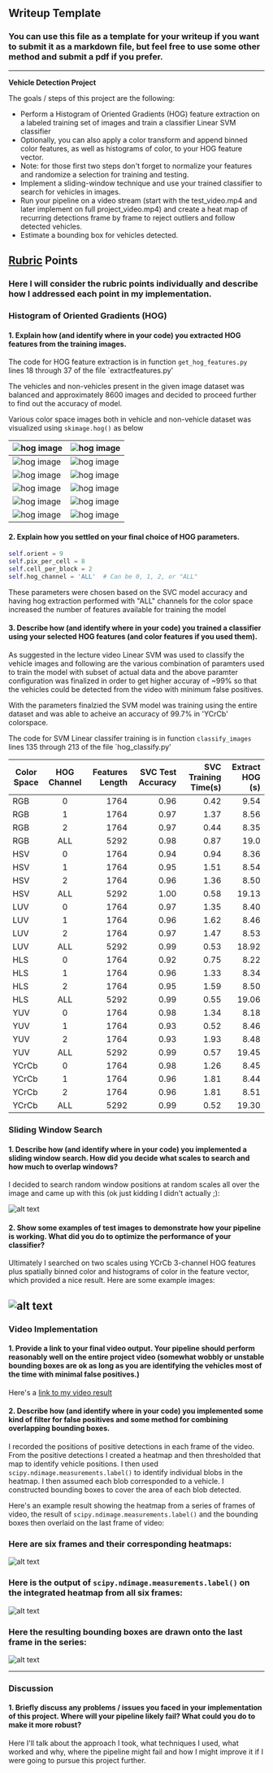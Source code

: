## Writeup Template
### You can use this file as a template for your writeup if you want to submit it as a markdown file, but feel free to use some other method and submit a pdf if you prefer.

---

**Vehicle Detection Project**

The goals / steps of this project are the following:

* Perform a Histogram of Oriented Gradients (HOG) feature extraction on a labeled training set of images and train a classifier Linear SVM classifier
* Optionally, you can also apply a color transform and append binned color features, as well as histograms of color, to your HOG feature vector. 
* Note: for those first two steps don't forget to normalize your features and randomize a selection for training and testing.
* Implement a sliding-window technique and use your trained classifier to search for vehicles in images.
* Run your pipeline on a video stream (start with the test_video.mp4 and later implement on full project_video.mp4) and create a heat map of recurring detections frame by frame to reject outliers and follow detected vehicles.
* Estimate a bounding box for vehicles detected.

[//]: # (Image References)
[image1]: ./examples/car_not_car.png
[image2]: ./examples/HOG_example.jpg
[image3]: ./examples/sliding_windows.jpg
[image4]: ./examples/sliding_window.jpg
[image5]: ./examples/bboxes_and_heat.png
[image6]: ./examples/labels_map.png
[image7]: ./examples/output_bboxes.png
[video1]: ./project_video.mp4

## [Rubric](https://review.udacity.com/#!/rubrics/513/view) Points
### Here I will consider the rubric points individually and describe how I addressed each point in my implementation.  


### Histogram of Oriented Gradients (HOG)

#### 1. Explain how (and identify where in your code) you extracted HOG features from the training images.

The code for HOG feature extraction is in function `get_hog_features.py` lines 18 through 37 of the file `extractfeatures.py'

The vehicles and non-vehicles present in the given image dataset was balanced and approximately 8600 images and decided to proceed further to find out the accuracy of model.

Various color space images both in vehicle and non-vehicle dataset was visualized using `skimage.hog()` as below


![hog image](output_images/hog_visualization/Car_HLS.png)  | ![hog image](output_images/hog_visualization/Not_Car_HLS.png)
-----------------------------------------------------------| -------------------------------------------------------------
![hog image](output_images/hog_visualization/Car_HSV.png)  | ![hog image](output_images/hog_visualization/Not_Car_HSV.png)
![hog image](output_images/hog_visualization/Car_LUV.png)  | ![hog image](output_images/hog_visualization/Not_Car_LUV.png)
![hog image](output_images/hog_visualization/Car_RGB.png)  | ![hog image](output_images/hog_visualization/Not_Car_RGB.png)
![hog image](output_images/hog_visualization/Car_YCrCb.png)  | ![hog image](output_images/hog_visualization/Not_Car_YCrCb.png)
![hog image](output_images/hog_visualization/Car_YUV.png)  | ![hog image](output_images/hog_visualization/Not_Car_YUV.png)


#### 2. Explain how you settled on your final choice of HOG parameters.

```python
self.orient = 9
self.pix_per_cell = 8
self.cell_per_block = 2
self.hog_channel = 'ALL'  # Can be 0, 1, 2, or "ALL"
```

These parameters were chosen based on the SVC model accuracy and having hog extraction performed with "ALL" channels for the color space increased the number of features available for training the model

#### 3. Describe how (and identify where in your code) you trained a classifier using your selected HOG features (and color features if you used them).

As suggested in the lecture video Linear SVM was used to classify the vehicle images and following are the various combination of paramters used to train the model with subset of actual data and the above paramter configuration was finalized in order to get higher accuray of ~99% so that the vehicles could be detected from the video with minimum false positives.

With the parameters finalzied the SVM model was training using the entire dataset and was able to acheive an accuracy of 99.7% in 'YCrCb' colorspace.

The code for SVM Linear classifer training is in function `classify_images` lines 135 through 213 of the file `hog_classify.py'

| Color Space        | HOG Channel           | Features Length  | SVC Test Accuracy  |  SVC Training Time(s) | Extract HOG (s) |
| ------------------ |:---------------------:| ----------------:|-------------------:|----------------------:|-----------------:
| RGB                | 0                     |1764              | 0.96               | 0.42                  |9.54             |
| RGB                | 1                     |1764              | 0.97               | 1.37                  |8.56             |
| RGB                | 2                     |1764              | 0.97               | 0.44                  |8.35             |
| RGB                | ALL                   |5292              | 0.98               | 0.87                  |19.0             |
| HSV                | 0                     |1764              | 0.94               | 0.94                  |8.36             |
| HSV                | 1                     |1764              | 0.95               | 1.51                  |8.54             |
| HSV                | 2                     |1764              | 0.96               | 1.36                  |8.50             |
| HSV                | ALL                   |5292              | 1.00               | 0.58                  |19.13            |
| LUV                | 0                     |1764              | 0.97               | 1.35                  |8.40             |
| LUV                | 1                     |1764              | 0.96               | 1.62                  |8.46             |
| LUV                | 2                     |1764              | 0.97               | 1.47                  |8.53             |
| LUV                | ALL                   |5292              | 0.99               | 0.53                  |18.92            |
| HLS                | 0                     |1764              | 0.92               | 0.75                  |8.22             |
| HLS                | 1                     |1764              | 0.96               | 1.33                  |8.34             |
| HLS                | 2                     |1764              | 0.95               | 1.59                  |8.50             |
| HLS                | ALL                   |5292              | 0.99               | 0.55                  |19.06            |
| YUV                | 0                     |1764              | 0.98               | 1.34                  |8.18             |
| YUV                | 1                     |1764              | 0.93               | 0.52                  |8.46             |
| YUV                | 2                     |1764              | 0.93               | 1.93                  |8.48             |
| YUV                | ALL                   |5292              | 0.99               | 0.57                  |19.45            |
| YCrCb              | 0                     |1764              | 0.98               | 1.26                  |8.45             |
| YCrCb              | 1                     |1764              | 0.96               | 1.81                  |8.44             |
| YCrCb              | 2                     |1764              | 0.96               | 1.81                  |8.51             |
| YCrCb              | ALL                   |5292              | 0.99               | 0.52                  |19.30            |
 
### Sliding Window Search

#### 1. Describe how (and identify where in your code) you implemented a sliding window search.  How did you decide what scales to search and how much to overlap windows?

I decided to search random window positions at random scales all over the image and came up with this (ok just kidding I didn't actually ;):

![alt text][image3]

#### 2. Show some examples of test images to demonstrate how your pipeline is working.  What did you do to optimize the performance of your classifier?

Ultimately I searched on two scales using YCrCb 3-channel HOG features plus spatially binned color and histograms of color in the feature vector, which provided a nice result.  Here are some example images:

![alt text][image4]
---

### Video Implementation

#### 1. Provide a link to your final video output.  Your pipeline should perform reasonably well on the entire project video (somewhat wobbly or unstable bounding boxes are ok as long as you are identifying the vehicles most of the time with minimal false positives.)
Here's a [link to my video result](./project_video.mp4)


#### 2. Describe how (and identify where in your code) you implemented some kind of filter for false positives and some method for combining overlapping bounding boxes.

I recorded the positions of positive detections in each frame of the video.  From the positive detections I created a heatmap and then thresholded that map to identify vehicle positions.  I then used `scipy.ndimage.measurements.label()` to identify individual blobs in the heatmap.  I then assumed each blob corresponded to a vehicle.  I constructed bounding boxes to cover the area of each blob detected.  

Here's an example result showing the heatmap from a series of frames of video, the result of `scipy.ndimage.measurements.label()` and the bounding boxes then overlaid on the last frame of video:

### Here are six frames and their corresponding heatmaps:

![alt text][image5]

### Here is the output of `scipy.ndimage.measurements.label()` on the integrated heatmap from all six frames:
![alt text][image6]

### Here the resulting bounding boxes are drawn onto the last frame in the series:
![alt text][image7]



---

### Discussion

#### 1. Briefly discuss any problems / issues you faced in your implementation of this project.  Where will your pipeline likely fail?  What could you do to make it more robust?

Here I'll talk about the approach I took, what techniques I used, what worked and why, where the pipeline might fail and how I might improve it if I were going to pursue this project further.  

